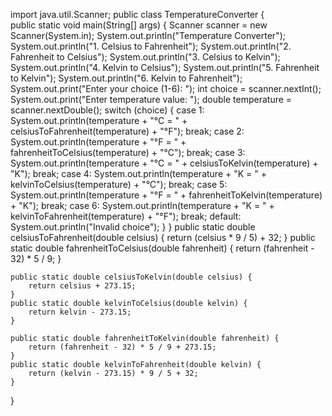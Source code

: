 import java.util.Scanner;
public class TemperatureConverter {                                                            
    public static void main(String[] args) {
        Scanner scanner = new Scanner(System.in);
        System.out.println("Temperature Converter");
        System.out.println("1. Celsius to Fahrenheit");
        System.out.println("2. Fahrenheit to Celsius");
        System.out.println("3. Celsius to Kelvin");
        System.out.println("4. Kelvin to Celsius");
        System.out.println("5. Fahrenheit to Kelvin");
        System.out.println("6. Kelvin to Fahrenheit");
        System.out.print("Enter your choice (1-6): ");
        int choice = scanner.nextInt();
        System.out.print("Enter temperature value: ");
        double temperature = scanner.nextDouble();
        switch (choice) {
            case 1:
                System.out.println(temperature + "°C = " + celsiusToFahrenheit(temperature) + "°F");
                break;
            case 2:
                System.out.println(temperature + "°F = " + fahrenheitToCelsius(temperature) + "°C");
                break;
            case 3:
                System.out.println(temperature + "°C = " + celsiusToKelvin(temperature) + "K");
                break;
            case 4:
                System.out.println(temperature + "K = " + kelvinToCelsius(temperature) + "°C");
                break;
            case 5:
                System.out.println(temperature + "°F = " + fahrenheitToKelvin(temperature) + "K");
                break;
            case 6:
                System.out.println(temperature + "K = " + kelvinToFahrenheit(temperature) + "°F");
                break;
            default:
                System.out.println("Invalid choice");
        }
    }
    public static double celsiusToFahrenheit(double celsius) {
        return (celsius * 9 / 5) + 32;
    }
    public static double fahrenheitToCelsius(double fahrenheit) {
        return (fahrenheit - 32) * 5 / 9;
 }

    public static double celsiusToKelvin(double celsius) {
        return celsius + 273.15;
    }
    public static double kelvinToCelsius(double kelvin) {
        return kelvin - 273.15;
    }

    public static double fahrenheitToKelvin(double fahrenheit) {
        return (fahrenheit - 32) * 5 / 9 + 273.15;
    }
    public static double kelvinToFahrenheit(double kelvin) {
        return (kelvin - 273.15) * 9 / 5 + 32;
    }
}
